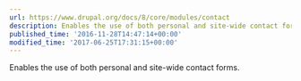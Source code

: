 ```yaml
---
url: https://www.drupal.org/docs/8/core/modules/contact
description: Enables the use of both personal and site-wide contact forms.
published_time: '2016-11-28T14:47:14+00:00'
modified_time: '2017-06-25T17:31:15+00:00'
---
```

Enables the use of both personal and site-wide contact forms.